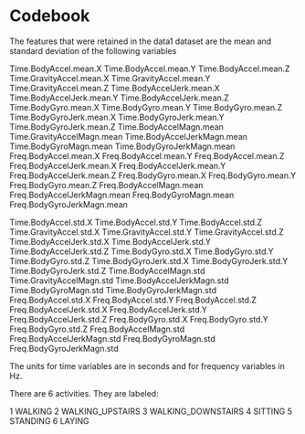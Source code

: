 Codebook 
=================

The features that were retained in the data1 dataset are the mean and standard deviation of 
the following variables

Time.BodyAccel.mean.X
Time.BodyAccel.mean.Y
Time.BodyAccel.mean.Z
Time.GravityAccel.mean.X
Time.GravityAccel.mean.Y
Time.GravityAccel.mean.Z
Time.BodyAccelJerk.mean.X
Time.BodyAccelJerk.mean.Y
Time.BodyAccelJerk.mean.Z
Time.BodyGyro.mean.X
Time.BodyGyro.mean.Y
Time.BodyGyro.mean.Z
Time.BodyGyroJerk.mean.X
Time.BodyGyroJerk.mean.Y
Time.BodyGyroJerk.mean.Z
Time.BodyAccelMagn.mean
Time.GravityAccelMagn.mean
Time.BodyAccelJerkMagn.mean
Time.BodyGyroMagn.mean
Time.BodyGyroJerkMagn.mean
Freq.BodyAccel.mean.X
Freq.BodyAccel.mean.Y
Freq.BodyAccel.mean.Z
Freq.BodyAccelJerk.mean.X
Freq.BodyAccelJerk.mean.Y
Freq.BodyAccelJerk.mean.Z
Freq.BodyGyro.mean.X
Freq.BodyGyro.mean.Y
Freq.BodyGyro.mean.Z
Freq.BodyAccelMagn.mean
Freq.BodyAccelJerkMagn.mean
Freq.BodyGyroMagn.mean
Freq.BodyGyroJerkMagn.mean

Time.BodyAccel.std.X
Time.BodyAccel.std.Y
Time.BodyAccel.std.Z
Time.GravityAccel.std.X
Time.GravityAccel.std.Y
Time.GravityAccel.std.Z
Time.BodyAccelJerk.std.X
Time.BodyAccelJerk.std.Y
Time.BodyAccelJerk.std.Z
Time.BodyGyro.std.X
Time.BodyGyro.std.Y
Time.BodyGyro.std.Z
Time.BodyGyroJerk.std.X
Time.BodyGyroJerk.std.Y
Time.BodyGyroJerk.std.Z
Time.BodyAccelMagn.std
Time.GravityAccelMagn.std
Time.BodyAccelJerkMagn.std
Time.BodyGyroMagn.std
Time.BodyGyroJerkMagn.std
Freq.BodyAccel.std.X
Freq.BodyAccel.std.Y
Freq.BodyAccel.std.Z
Freq.BodyAccelJerk.std.X
Freq.BodyAccelJerk.std.Y
Freq.BodyAccelJerk.std.Z
Freq.BodyGyro.std.X
Freq.BodyGyro.std.Y
Freq.BodyGyro.std.Z
Freq.BodyAccelMagn.std
Freq.BodyAccelJerkMagn.std
Freq.BodyGyroMagn.std
Freq.BodyGyroJerkMagn.std

The units for time variables are in seconds and for frequency variables in Hz.

There are 6 activities. They are labeled:

1 WALKING
2 WALKING_UPSTAIRS
3 WALKING_DOWNSTAIRS
4 SITTING
5 STANDING
6 LAYING
